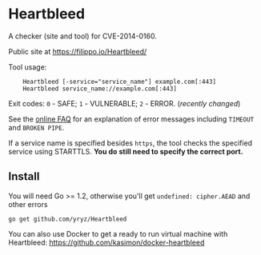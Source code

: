 Heartbleed
==========

A checker (site and tool) for CVE-2014-0160.

Public site at https://filippo.io/Heartbleed/

Tool usage:

```
    Heartbleed [-service="service_name"] example.com[:443]
    Heartbleed service_name://example.com[:443]
```

Exit codes: `0` - SAFE; `1` - VULNERABLE; `2` - ERROR. (*recently changed*)

See the [online FAQ](http://filippo.io/Heartbleed/faq.html) for an explanation of error messages including `TIMEOUT` and `BROKEN PIPE`.

If a service name is specified besides `https`, the tool checks the specified service using STARTTLS.
**You do still need to specify the correct port.**

## Install

You will need Go >= 1.2, otherwise you'll get `undefined: cipher.AEAD` and other errors

```
go get github.com/yryz/Heartbleed
```

You can also use Docker to get a ready to run virtual machine with Heartbleed: https://github.com/kasimon/docker-heartbleed
